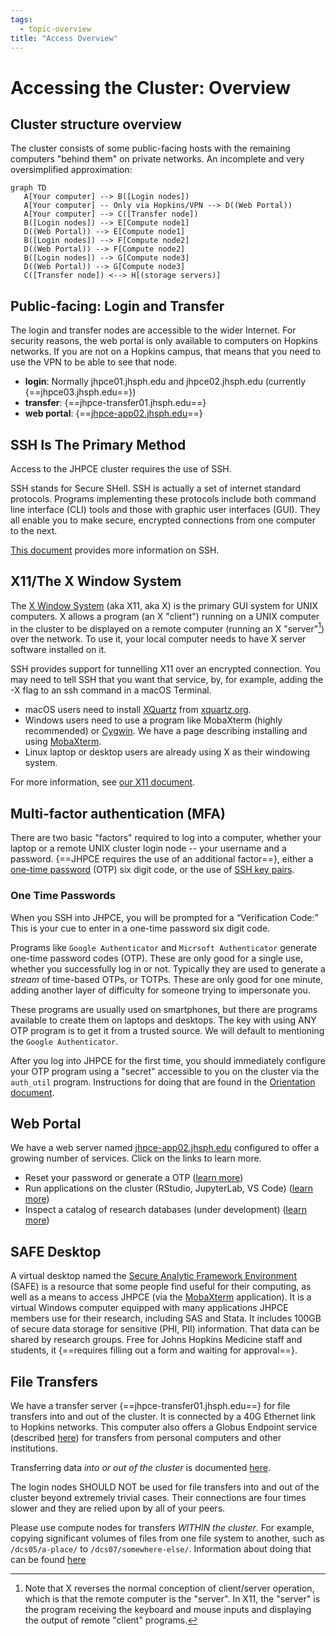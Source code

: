 ```yaml
---
tags:
  - topic-overview
title: "Access Overview"
---
```


# Accessing the Cluster: Overview

## Cluster structure overview
The cluster consists of some public-facing hosts with the remaining computers "behind them" on private networks. An incomplete and very oversimplified approximation:

```mermaid
graph TD
   A[Your computer] --> B([Login nodes])
   A[Your computer] -- Only via Hopkins/VPN --> D((Web Portal))
   A[Your computer] --> C([Transfer node])
   B([Login nodes]) --> E[Compute node1]
   D((Web Portal)) --> E[Compute node1]
   B([Login nodes]) --> F[Compute node2]
   D((Web Portal)) --> F[Compute node2]
   B([Login nodes]) --> G[Compute node3]
   D((Web Portal)) --> G[Compute node3]
   C([Transfer node]) <--> H[(storage servers)]
```

## Public-facing: Login and Transfer 
The login and transfer nodes are accessible to the wider Internet. 
For security reasons, the web portal is only available to computers on Hopkins networks. If you are not on a Hopkins campus, that means that you need to use the VPN to be able to see that node.

* **login**: Normally jhpce01.jhsph.edu and jhpce02.jhsph.edu (currently {==jhpce03.jhsph.edu==})
* **transfer**: {==jhpce-transfer01.jhsph.edu==}
* **web portal**: {==[jhpce-app02.jhsph.edu](https://jhpce-app02.jhsph.edu)==}


## SSH Is The Primary Method
Access to the JHPCE cluster requires the use of SSH.

SSH stands for Secure SHell. SSH is actually a set of internet standard protocols. Programs implementing these protocols include both command line interface (CLI) tools and those with graphic user interfaces (GUI).  They all enable you to make secure, encrypted connections from one computer to the next.

[This document](ssh.md) provides more information on SSH.

## X11/The X Window System

The [X Window System](https://en.wikipedia.org/wiki/X_Window_System) (aka X11, aka X) is the primary GUI system for UNIX computers. X allows a program (an X "client") running on a UNIX computer in the cluster to be displayed on a remote computer (running an X "server"[^2]) over the network. To use it, your local computer needs to have X server software installed on it.

SSH provides support for tunnelling X11 over an encrypted connection. You may need to tell SSH that you want that service, by, for example, adding the -X flag to an ssh command in a macOS Terminal.

[^2]:Note that X reverses the normal conception of client/server operation, which is that the remote computer is the "server". In X11, the "server" is the program receiving the keyboard and mouse inputs and displaying the output of remote "client" programs.

- macOS users need to install [XQuartz](https://en.wikipedia.org/wiki/XQuartz) from [xquartz.org](https://www.xquartz.org).
- Windows users need to use a program like MobaXterm (highly recommended) or [Cygwin](https://en.wikipedia.org/wiki/Cygwin). We have a page describing installing and using [MobaXterm](mobaxterm.md).
- Linux laptop or desktop users are already using X as their windowing system.

For more information, see [our X11 document](x11.md).

## Multi-factor authentication (MFA)
There are two basic "factors" required to log into a computer, whether your laptop or a remote UNIX cluster login node -- your username and a password. {==JHPCE requires the use of an additional factor==}, either a [one-time password](ssh.md#one-time-passwords) (OTP) six digit code, or the use of [SSH key pairs](ssh.md#ssh-keys). 

### One Time Passwords
When you SSH into JHPCE, you will be prompted for a “Verification Code:” This is your cue to enter in a one-time password six digit code.

Programs like `Google Authenticator` and `Micrsoft Authenticator` generate one-time password codes (OTP). These are only good for a single use, whether you successfully log in or not. Typically they are used to generate a _stream_ of time-based OTPs, or TOTPs. These are only good for one minute, adding another layer of difficulty for someone trying to impersonate you.

These programs are usually used on smartphones, but there are programs available to create them on laptops and desktops. The key with using ANY OTP program is to get it from a trusted source. We will default to mentioning the `Google Authenticator`.

After you log into JHPCE for the first time, you should immediately configure your OTP program using a "secret" accessible to you on the cluster via the `auth_util` program. Instructions for doing that are found in the [Orientation document](../orient/images/latest-orient.pdf).

## Web Portal
We have a web server named [jhpce-app02.jhsph.edu](https://jhpce-app02.jhsph.edu) configured to offer a growing number of services. Click on the links to learn more.

* Reset your password or generate a OTP ([learn more](../portal/web-reset.md))
* Run applications on the cluster (RStudio, JupyterLab, VS Code) ([learn more](../portal/web-apps.md))
* Inspect a catalog of research databases (under development) ([learn more](../portal/datacatalog.md))

## SAFE Desktop
A virtual desktop named the [Secure Analytic Framework Environment](https://ictr.johnshopkins.edu/service/informatics/safe-desktop/) (SAFE) is a resource that some people find useful for their computing, as well as a means to access JHPCE (via the [MobaXterm](mobaxterm.md) application). It is a virtual Windows computer equipped with many applications JHPCE members use for their research, including SAS and Stata. It includes 100GB of secure data storage for sensitive (PHI, PII) information. That data can be shared by research groups. Free for Johns Hopkins Medicine staff and students, it {==requires filling out a form and waiting for approval==}.

## File Transfers

We have a transfer server {==jhpce-transfer01.jhsph.edu==} for file transfers into and out of the cluster. It is connected by a 40G Ethernet link to Hopkins networks.
This computer also offers a Globus Endpoint service (described [here](globus.md)) for transfers from personal computers and other institutions.

Transferring data _into or out of the cluster_ is documented [here](../access/file-transfer.md).

The login nodes SHOULD NOT be used for file transfers into and out of the cluster beyond extremely trivial cases. Their connections are four times slower and they are relied upon by all of your peers.

Please use compute nodes for transfers _WITHIN the cluster_. For example, copying significant volumes of files from one file system to another, such as `/dcs05/a-place/` to `/dcs07/somewhere-else/`. Information about doing that can be found [here](../files/copying-files.md)


